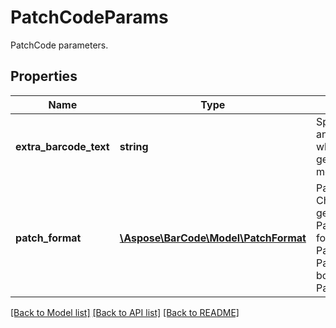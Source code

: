 # PatchCodeParams

PatchCode parameters.

## Properties
Name | Type | Description | Notes
---- | ---- | ----------- | -----
**extra_barcode_text** | **string** | Specifies codetext for an extra QR barcode, when PatchCode is generated in page mode. | [optional] 
**patch_format** | [**\Aspose\BarCode\Model\PatchFormat**](PatchFormat.md) | PatchCode format. Choose PatchOnly to generate single PatchCode. Use page format to generate Patch page with PatchCodes as borders. Default value: PatchFormat.PatchOnly | [optional] 

[[Back to Model list]](../../README.md#documentation-for-models) [[Back to API list]](../../README.md#documentation-for-api-endpoints) [[Back to README]](../../README.md)


